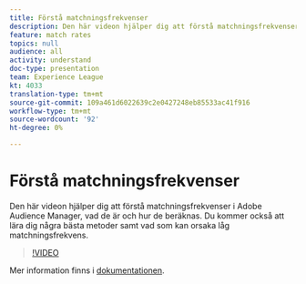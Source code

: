 ```yaml
---
title: Förstå matchningsfrekvenser
description: Den här videon hjälper dig att förstå matchningsfrekvenser i Adobe Audience Manager, vad de är och hur de beräknas. Du kommer också att lära dig några bästa metoder samt vad som kan orsaka låg matchningsfrekvens.
feature: match rates
topics: null
audience: all
activity: understand
doc-type: presentation
team: Experience League
kt: 4033
translation-type: tm+mt
source-git-commit: 109a461d6022639c2e0427248eb85533ac41f916
workflow-type: tm+mt
source-wordcount: '92'
ht-degree: 0%

---
```



# Förstå matchningsfrekvenser

Den här videon hjälper dig att förstå matchningsfrekvenser i Adobe Audience Manager, vad de är och hur de beräknas. Du kommer också att lära dig några bästa metoder samt vad som kan orsaka låg matchningsfrekvens.

>[!VIDEO](https://video.tv.adobe.com/v/29830/?quality=12)

Mer information finns i [dokumentationen](https://docs.adobe.com/help/en/audience-manager/user-guide/features/addressable-audiences.html).
